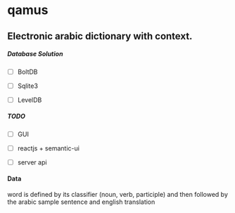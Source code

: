 # qamus

Electronic arabic dictionary with context.
--------------------------------------------------------

##### Database Solution
- [ ]   BoltDB
- [ ]   Sqlite3
- [ ]   LevelDB


##### TODO
- [ ]   GUI
- [ ]   reactjs + semantic-ui
- [ ]   server api



#### Data 

word is defined by its classifier (noun, verb, participle) and then followed by the arabic sample sentence and english translation

